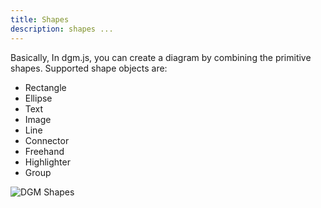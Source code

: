 ```yaml
---
title: Shapes
description: shapes ...
---
```


Basically, In dgm.js, you can create a diagram by combining the primitive shapes. Supported shape objects are:

- Rectangle
- Ellipse
- Text
- Image
- Line
- Connector
- Freehand
- Highlighter
- Group

![DGM Shapes](https://fs.dgm.sh/i/PDjwDulCiBNXE8FzQ0aS0/lf@2x.png)
